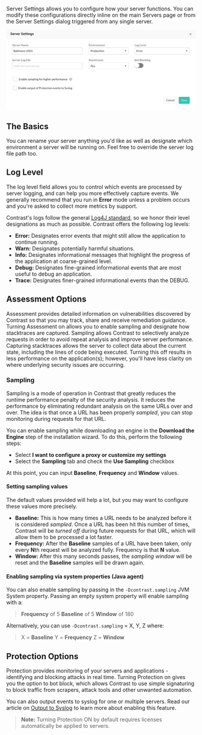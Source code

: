 <!--
title: "Server Settings"
description: "Overview of server settings"
tags: "user server settings"
-->

Server Settings allows you to configure how your server functions. You can modify these configurations directly inline on the main Servers page or from the Server Settings dialog triggered from any single server. 

<a href="assets/images/Individual_Server_Settings.png" rel="lightbox" title="Server Settings"><img class="thumbnail" src="assets/images/Individual_Server_Settings.png"/></a>

## The Basics
You can rename your server anything you'd like as well as designate which environment a server will be running on. Feel free to override the server log file path too.

## Log Level
The log level field allows you to control which events are processed by server logging, and can help you more effectively capture events. We generally recommend that you run in **Error** mode unless a problem occurs and you're asked to collect more metrics by support.

Contrast's logs follow the general [Log4J standard](https://logging.apache.org/log4j/1.2/apidocs/org/apache/log4j/Level.html), so we honor their level designations as much as possible. Contrast offers the following log levels:

* **Error:** Designates error events that might still allow the application to continue running.
* **Warn:** Designates potentially harmful situations.
* **Info:** Designates informational messages that highlight the progress of the application at coarse-grained level.
* **Debug:** Designates fine-grained informational events that are most useful to debug an application.
* **Trace:** Designates finer-grained informational events than the DEBUG.

## Assessment Options
Assessment provides detailed information on vulnerabilities discovered by Contrast so that you may track, share and receive remediation guidance. Turning Assessment on allows you to enable sampling and designate how stacktraces are captured. Sampling allows Contrast to selectively analyze requests in order to avoid repeat analysis and improve server performance. Capturing stacktraces allows the server to collect data about the current state, including the lines of code being executed. Turning this off results in less performance on the application(s); however, you'll have less clarity on where underlying security issues are occurring.

### Sampling
Sampling is a mode of operation in Contrast that greatly reduces the runtime performance penalty of the security analysis. It reduces the performance by eliminating redundant analysis on the same URLs over and over. The idea is that once a URL has been properly *sampled*, you can stop monitoring during requests for that URL.

You can enable sampling while downloading an engine in the **Download the Engine** step of the installation wizard. To do this, perform the following steps:

* Select **I want to configure a proxy or customize my settings**
* Select the **Sampling** tab and check the **Use Sampling** checkbox

At this point, you can input **Baseline**, **Frequency** and **Window** values.

#### Setting sampling values
The default values provided will help a lot, but you may want to configure these values more precisely.

* **Baseline:** This is how many times a URL needs to be analyzed before it is considered *sampled*. Once a URL has been hit this number of times, Contrast will be *turned off* during future requests for that URL, which will allow them to be processed a lot faster. 
* **Frequency:** After the **Baseline** samples of a URL have been taken, only every **N**th request will be analyzed fully. Frequency is that **N** value.
* **Window:** After this many seconds passes, the *sampling window* will be reset and the **Baseline** samples will be drawn again.

#### Enabling sampling via system properties (Java agent)
You can also enable sampling by passing in the ```-Dcontrast.sampling``` JVM System property. Passing an empty system property will enable sampling with a:

>**Frequency** of 5
>**Baseline** of 5
>**Window** of 180 

Alternatively, you can use ```-Dcontrast.sampling``` = X, Y, Z where: 

>X = **Baseline**
>Y = **Frequency** 
>Z = **Window**

## Protection Options
Protection provides monitoring of your servers and applications - identifying and blocking attacks in real time. Turning Protection on gives you the option to bot block, which allows Contrast to use simple signaturing to block traffic from scrapers, attack tools and other unwanted automation.

You can also output events to syslog for one or multiple servers. Read our article on [Output to Syslog](user_tsguideservers.html#syslog) to learn more about enabling this feature.

>**Note:** Turning Protection ON by default requires licenses automatically be applied to servers.
